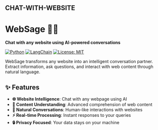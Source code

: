 ## CHAT-WITH-WEBSITE

# WebSage 🤖💬

**Chat with any website using AI-powered conversations**

[![Python](https://img.shields.io/badge/Python-3.8%2B-blue)](https://python.org)
[![LangChain](https://img.shields.io/badge/LangChain-0.1.0-green)](https://langchain.com)
[![License: MIT](https://img.shields.io/badge/License-MIT-yellow)](LICENSE)

WebSage transforms any website into an intelligent conversation partner. Extract information, ask questions, and interact with web content through natural language.

## ✨ Features

- **🌐 Website Intelligence**: Chat with any webpage using AI
- **📖 Content Understanding**: Advanced comprehension of web content
- **💬 Natural Conversations**: Human-like interactions with websites
- **⚡ Real-time Processing**: Instant responses to your queries
- **🔒 Privacy Focused**: Your data stays on your machine

